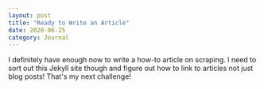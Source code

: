 ```yaml
---
layout: post
title: "Ready to Write an Article"
date: 2020-06-25
category: Journal
---
```


I definitely have enough now to write a how-to article on scraping.  I need to sort out this Jekyll site though and figure out how to link to articles not just blog posts!  That's my next challenge!
